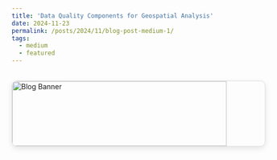 ```yaml
---
title: 'Data Quality Components for Geospatial Analysis'
date: 2024-11-23
permalink: /posts/2024/11/blog-post-medium-1/
tags:
  - medium
  - featured
---
```


<!-- Style:1 -->
<div style="display: flex; justify-content: flex-start; margin: 2rem auto; border: 1px solid #ddd; border-radius: 10px; overflow: hidden; box-shadow: 0 4px 12px rgba(0,0,0,0.1);">
  <a href="https://medium.com/@omkarjadhav296/data-quality-components-for-geospatial-analysis-3760666622a8" target="_blank" style="text-decoration: none; color: inherit;">
    <img src="https://miro.medium.com/v2/resize:fit:1100/format:webp/1*bfemEILM8pwEPGIIRzOUuQ.png" alt="Blog Banner" style="width: 100%; display: block;"/>
    <div style="padding: 16px;">
      <h3 style="margin: 0 0 10px;">Data Quality Components for Geospatial Analysis</h3>
      <p style="color: #555; margin: 0 0 12px;">Published on Medium.</p>
      <span style="color: #0077cc; font-weight: bold;">Read on Medium →</span>
    </div>
  </a>
</div>


<!-- Style:2
<div style="display: flex; justify-content: flex-start; align-items: stretch; width: 100%; max-width: 100%; margin: 2rem auto; border: 1px solid #ddd; border-radius: 10px; overflow: hidden; box-shadow: 0 4px 12px rgba(0,0,0,0.1);">
  <a href="https://medium.com/codex/what-are-ai-agents-your-step-by-step-guide-to-build-your-own-df54193e2de3" target="_blank" style="display: flex; text-decoration: none; color: inherit; width: 100%;">
    <img src="https://miro.medium.com/v2/resize:fit:2912/format:webp/1*LxIyh8pAhZqXl3ADn_pz3A.jpeg" alt="Blog Banner" style="width: 50%; height: auto; object-fit: cover; display: block;" />
    <div style="width: 50%; padding: 16px; display: flex; flex-direction: column; justify-content: center;">
      <h3 style="margin: 0 0 10px;">What Are AI Agents? Your Step-by-Step Guide to Build Your Own</h3>
      <p style="color: #555; margin: 0 0 12px;">Originally published on Medium by Codex. This blog is featured here for experimental purposes.</p>
      <span style="color: #0077cc; font-weight: bold;">Read on Medium →</span>
    </div>
  </a>
</div> -->


<!-- Style:3
<style>
  @media (max-width: 768px) {
    .responsive-card {
      flex-direction: column;
    }
    .responsive-card img,
    .responsive-card .text-content {
      width: 100% !important;
    }
  }
</style>
<div class="responsive-card" style="display: flex; justify-content: flex-start; align-items: stretch; width: 100%; max-width: 100%; margin: 2rem auto; border: 1px solid #ddd; border-radius: 10px; overflow: hidden; box-shadow: 0 4px 12px rgba(0,0,0,0.1);">
  <a href="https://medium.com/codex/what-are-ai-agents-your-step-by-step-guide-to-build-your-own-df54193e2de3" target="_blank" style="display: flex; flex-direction: inherit; text-decoration: none; color: inherit; width: 100%;">
    <img src="https://miro.medium.com/v2/resize:fit:2912/format:webp/1*LxIyh8pAhZqXl3ADn_pz3A.jpeg" alt="Blog Banner" style="width: 50%; height: auto; object-fit: cover; display: block;" />
    <div class="text-content" style="width: 50%; padding: 16px; display: flex; flex-direction: column; justify-content: center;">
      <h3 style="margin: 0 0 10px;">What Are AI Agents? Your Step-by-Step Guide to Build Your Own</h3>
      <p style="color: #555; margin: 0 0 12px;">Originally published on Medium by Codex. This blog is featured here for experimental purposes.</p>
      <span style="color: #0077cc; font-weight: bold;">Read on Medium →</span>
    </div>
  </a>
</div> -->
